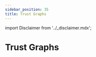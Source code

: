 ```yaml
---
sidebar_position: 35
title: Trust Graphs
---
```


import Disclaimer from '../\_disclaimer.mdx';

<Disclaimer />

# Trust Graphs
